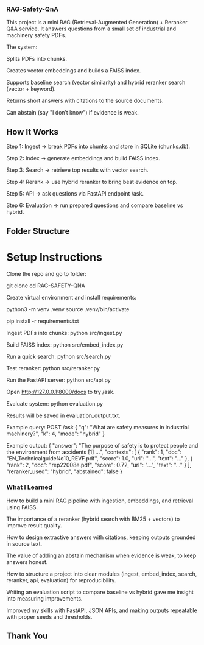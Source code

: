 ### RAG-Safety-QnA

This project is a mini RAG (Retrieval-Augmented Generation) + Reranker Q&A service.
It answers questions from a small set of industrial and machinery safety PDFs.

The system:

Splits PDFs into chunks.

Creates vector embeddings and builds a FAISS index.

Supports baseline search (vector similarity) and hybrid reranker search (vector + keyword).

Returns short answers with citations to the source documents.

Can abstain (say "I don’t know") if evidence is weak.

## How It Works

Step 1: Ingest → break PDFs into chunks and store in SQLite (chunks.db).

Step 2: Index → generate embeddings and build FAISS index.

Step 3: Search → retrieve top results with vector search.

Step 4: Rerank → use hybrid reranker to bring best evidence on top.

Step 5: API → ask questions via FastAPI endpoint /ask.

Step 6: Evaluation → run prepared questions and compare baseline vs hybrid.

## Folder Structure



# Setup Instructions

Clone the repo and go to folder:

git clone <repo-url>
cd RAG-SAFETY-QNA

Create virtual environment and install requirements:

python3 -m venv .venv
source .venv/bin/activate

pip install -r requirements.txt

Ingest PDFs into chunks:
python src/ingest.py

Build FAISS index:
python src/embed_index.py

Run a quick search:
python src/search.py

Test reranker:
python src/reranker.py

Run the FastAPI server:
python src/api.py


Open http://127.0.0.1:8000/docs
to try /ask.

Evaluate system:
python evaluation.py

Results will be saved in evaluation_output.txt.

Example query:
POST /ask
{
  "q": "What are safety measures in industrial machinery?",
  "k": 4,
  "mode": "hybrid"
}

Example output:
{
  "answer": "The purpose of safety is to protect people and the environment from accidents [1] ...",
  "contexts": [
    { "rank": 1, "doc": "EN_TechnicalguideNo10_REVF.pdf", "score": 1.0, "url": "...", "text": "..." },
    { "rank": 2, "doc": "rep22008e.pdf", "score": 0.72, "url": "...", "text": "..." }
  ],
  "reranker_used": "hybrid",
  "abstained": false
}

### What I Learned

How to build a mini RAG pipeline with ingestion, embeddings, and retrieval using FAISS.

The importance of a reranker (hybrid search with BM25 + vectors) to improve result quality.

How to design extractive answers with citations, keeping outputs grounded in source text.

The value of adding an abstain mechanism when evidence is weak, to keep answers honest.

How to structure a project into clear modules (ingest, embed_index, search, reranker, api, evaluation) for reproducibility.

Writing an evaluation script to compare baseline vs hybrid gave me insight into measuring improvements.

Improved my skills with FastAPI, JSON APIs, and making outputs repeatable with proper seeds and thresholds.


## Thank You